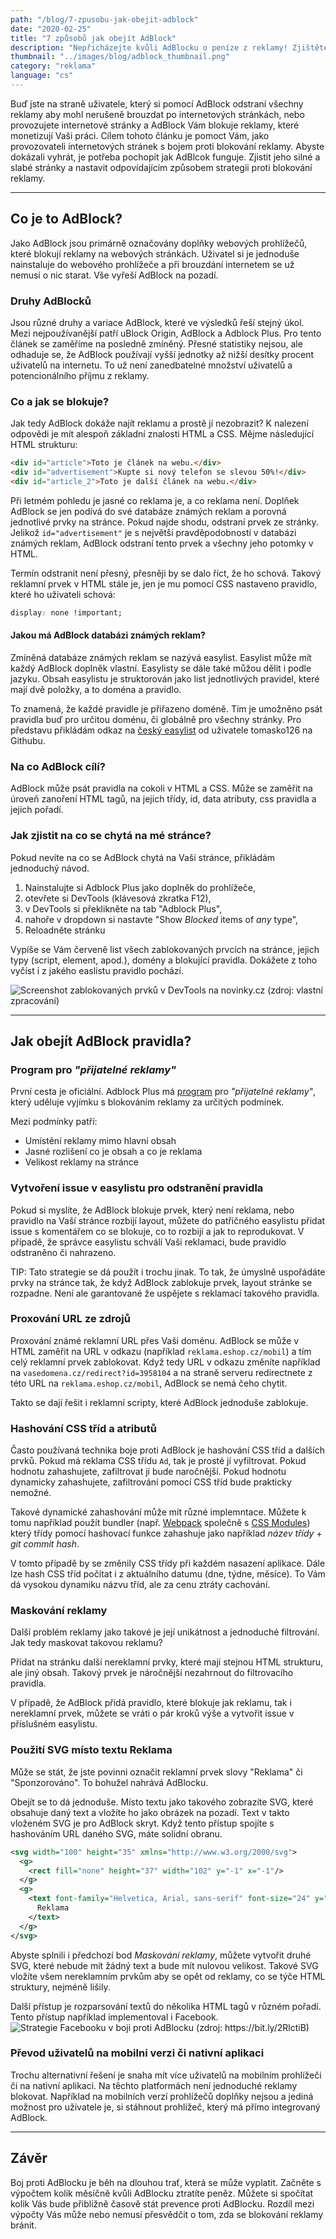 ```yaml
---
path: "/blog/7-zpusobu-jak-obejit-adblock"
date: "2020-02-25"
title: "7 způsobů jak obejít AdBlock"
description: "Nepřicházejte kvůli AdBlocku o peníze z reklamy! Zjištěte 7 způsobů jak se proti AdBlocku můžete bránit."
thumbnail: "../images/blog/adblock_thumbnail.png"
category: "reklama"
language: "cs"
---
```


Buď jste na straně uživatele, který si pomocí AdBlock odstraní všechny reklamy aby mohl nerušeně brouzdat po internetových stránkách, nebo provozujete internetové stránky a AdBlock Vám blokuje reklamy, které monetizují Vaši práci. Cílem tohoto článku je pomoct Vám, jako provozovateli internetových stránek s bojem proti blokování reklamy. Abyste dokázali vyhrát, je potřeba pochopit jak AdBlcok funguje. Zjistit jeho silné a slabé stránky a nastavit odpovídajícím způsobem strategii proti blokování reklamy.

---

## Co je to AdBlock?

Jako AdBlock jsou primárně označovány doplňky webových prohlížečů, které blokují reklamy na webových stránkách. Uživatel si je jednoduše nainstaluje do webového prohlížeče a při brouzdání internetem se už nemusí o nic starat. Vše vyřeší AdBlock na pozadí.

### Druhy AdBlocků

Jsou různé druhy a variace AdBlock, které ve výsledků řeší stejný úkol. Mezi nejpoužívanější patří uBlock Origin, AdBlock a Adblock Plus. Pro tento článek se zaměříme na posledně zmíněný. Přesné statistiky nejsou, ale odhaduje se, že AdBlock používají vyšší jednotky až nižší desítky procent uživatelů na internetu. To už není zanedbatelné množství uživatelů a potencionálního příjmu z reklamy.

### Co a jak se blokuje?

Jak tedy AdBlock dokáže najít reklamu a prostě jí nezobrazit? K nalezení odpovědi je mít alespoň základní znalosti HTML a CSS. Mějme následující HTML strukturu:

```html
<div id="article">Toto je článek na webu.</div>
<div id="advertisement">Kupte si nový telefon se slevou 50%!</div>
<div id="article_2">Toto je další článek na webu.</div>
```

Při letmém pohledu je jasné co reklama je, a co reklama není. Doplňek AdBlock se jen podívá do své databáze známých reklam a porovná jednotlivé prvky na stránce. Pokud najde shodu, odstraní prvek ze stránky. Jelikož `id="advertisement"` je s největší pravděpodobností v databázi známých reklam, AdBlock odstraní tento prvek a všechny jeho potomky v HTML.

Termín odstranit není přesný, přesněji by se dalo říct, že ho schová. Takový reklamní prvek v HTML stále je, jen je mu pomocí CSS nastaveno pravidlo, které ho uživateli schová:

```css
display: none !important;
```

#### Jakou má AdBlock databázi známých reklam?

Zmíněná databáze známých reklam se nazývá easylist. Easylist může mít každý AdBlock doplněk vlastní. Easylisty se dále také můžou dělit i podle jazyku. Obsah easylistu je struktorován jako list jednotlivých pravidel, které mají dvě položky, a to doména a pravidlo.

To znamená, že každé pravidle je přiřazeno doméně. Tím je umožněno psát pravidla buď pro určitou doménu, či globálně pro všechny stránky.
Pro představu přikládám odkaz na [český easylist](https://github.com/tomasko126/easylistczechandslovak/blob/master/filters.txt) od uživatele tomasko126 na Githubu.

### Na co AdBlock cílí?

AdBlock může psát pravidla na cokoli v HTML a CSS. Může se zaměřit na úroveň zanoření HTML tagů, na jejich třídy, id, data atributy, css pravidla a jejich pořadí.

### Jak zjistit na co se chytá na mé stránce?

Pokud nevíte na co se AdBlock chytá na Vaší stránce, přikládám jednoduchý návod.

1. Nainstalujte si Adblock Plus jako doplněk do prohlížeče,
2. otevřete si DevTools (klávesová zkratka F12),
3. v DevTools si překlikněte na tab "Adblock Plus",
4. nahoře v dropdown si nastavte "Show _Blocked_ items of _any_ type",
5. Reloadněte stránku

Vypíše se Vám červeně list všech zablokovaných prvcích na stránce, jejich typy (script, element, apod.), domény a blokující pravidla. Dokážete z toho vyčíst i z jakého easlistu pravidlo pochází.

![Screenshot zablokovaných prvků v DevTools na novinky.cz (zdroj: vlastní zpracování)](../images/blog/adblock_devtools.png)

---

## Jak obejít AdBlock pravidla?

### Program pro _"přijatelné reklamy"_

První cesta je oficiální. Adblock Plus má [program](https://adblockplus.org/en/acceptable-ads) pro _"přijatelné reklamy"_, který uděluje vyjímku s blokováním reklamy za určitých podmínek.

Mezi podmínky patří:

- Umístění reklamy mimo hlavní obsah
- Jasné rozlišení co je obsah a co je reklama
- Velikost reklamy na stránce

### Vytvoření issue v easylistu pro odstranění pravidla

Pokud si myslíte, že AdBlock blokuje prvek, který není reklama, nebo pravidlo na Vaší stránce rozbijí layout, můžete do patřičného easylistu přidat issue s komentářem co se blokuje, co to rozbijí a jak to reprodukovat. V případě, že správce easylistu schválí Vaši reklamaci, bude pravidlo odstraněno či nahrazeno.

TIP: Tato strategie se dá použít i trochu jinak. To tak, že úmyslně uspořádáte prvky na stránce tak, že když AdBlock zablokuje prvek, layout stránke se rozpadne. Není ale garantované že uspějete s reklamací takového pravidla.

### Proxování URL ze zdrojů

Proxování známé reklamní URL přes Vaši doménu. AdBlock se může v HTML zaměřit na URL v odkazu (například `reklama.eshop.cz/mobil`) a tím celý reklamní prvek zablokovat. Když tedy URL v odkazu změníte například na `vasedomena.cz/redirect?id=3958104` a na straně serveru redirectnete z této URL na `reklama.eshop.cz/mobil`, AdBlock se nemá čeho chytit.

Takto se dají řešit i reklamní scripty, které AdBlock jednoduše zablokuje.

### Hashování CSS tříd a atributů

Často používaná technika boje proti AdBlock je hashování CSS tříd a dalších prvků. Pokud má reklama CSS třídu `Ad`, tak je prosté jí vyfiltrovat. Pokud hodnotu zahashujete, zafiltrovat jí bude naročnější. Pokud hodnotu dynamicky zahashujete, zafiltrování pomocí CSS tříd bude prakticky nemožné.

Takové dynamické zahashování může mít různé implemntace. Můžete k tomu například použít bundler (např. [Webpack](https://webpack.js.org/) společně s [CSS Modules](https://webpack.js.org/loaders/css-loader/#modules)) který třídy pomocí hashovací funkce zahashuje jako například _název třídy_ + _git commit hash_.

V tomto případě by se změnily CSS třídy při každém nasazení aplikace. Dále lze hash CSS tříd počítat i z aktuálního datumu (dne, týdne, měsíce). To Vám dá vysokou dynamiku názvu tříd, ale za cenu ztráty cachování.

### Maskování reklamy

Další problém reklamy jako takové je její unikátnost a jednoduché filtrování. Jak tedy maskovat takovou reklamu?

Přidat na stránku další nereklamní prvky, které mají stejnou HTML strukturu, ale jiný obsah. Takový prvek je náročnější nezahrnout do filtrovacího pravidla.

V případě, že AdBlock přidá pravidlo, které blokuje jak reklamu, tak i nereklamní prvek, můžete se vráti o pár kroků výše a vytvořit issue v příslušném easylistu.

### Použití SVG místo textu Reklama

Může se stát, že jste povinni označit reklamní prvek slovy "Reklama" či "Sponzorováno". To bohužel nahrává AdBlocku.

Obejít se to dá jednoduše. Místo textu jako takového zobrazíte SVG, které obsahuje daný text a vložíte ho jako obrázek na pozadí. Text v takto vloženém SVG je pro AdBlock skryt. Když tento přístup spojíte s hashováním URL daného SVG, máte solidní obranu.

```xml
<svg width="100" height="35" xmlns="http://www.w3.org/2000/svg">
  <g>
    <rect fill="none" height="37" width="102" y="-1" x="-1"/>
  </g>
  <g>
    <text font-family="Helvetica, Arial, sans-serif" font-size="24" y="24.5" x="2.5" stroke-width="0" stroke="#000" fill="#444">
      Reklama
    </text>
  </g>
</svg>
```

Abyste splnili i předchozí bod _Maskování reklamy_, můžete vytvořit druhé SVG, které nebude mít žádný text a bude mít nulovou velikost. Takové SVG vložíte všem nereklamním prvkům aby se opět od reklamy, co se týče HTML struktury, nejméně lišily.

Další přístup je rozparsování textů do několika HTML tagů v různém pořadí. Tento přístup například implementoval i Facebook.
![Strategie Facebooku v boji proti AdBlocku (zdroj: https://bit.ly/2RlctiB)](../images/blog/facebook-adblock.jpeg)

### Převod uživatelů na mobilni verzi či nativní aplikaci

Trochu alternativní řešení je snaha mít více uživatelů na mobilním prohlížeči či na nativní aplikaci. Na těchto platformách není jednoduché reklamy blokovat. Například na mobilních verzí prohlížečů doplňky nejsou a jediná možnost pro uživatele je, si stáhnout prohlížeč, který má přímo integrovaný AdBlock.

---

## Závěr

Boj proti AdBlocku je běh na dlouhou trať, která se může vyplatit. Začněte s výpočtem kolik měsíčně kvůli AdBlocku ztratíte peněz. Můžete si spočítat kolik Vás bude přibližně časově stát prevence proti AdBlocku. Rozdíl mezi výpočty Vás může nebo nemusí přesvědčit o tom, zda se blokování reklamy bránit.
